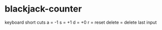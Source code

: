 # blackjack-counter

keyboard short cuts
  a = -1
  s = +1
  d = +0
  r = reset
  delete = delete last input
